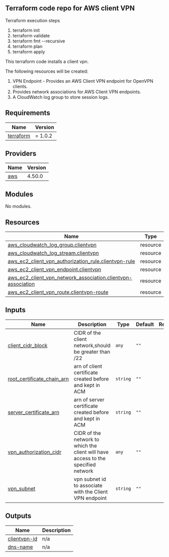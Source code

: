 ## Terraform code repo for AWS client VPN

Terraform execution steps
1. terraform init
2. terraform validate
3. terraform fmt --recursive
4. terraform plan
5. terraform apply

This terraform code installs a client vpn.

The following resources will be created:

1. VPN Endpoint - Provides an AWS Client VPN endpoint for OpenVPN clients.
2. Provides network associations for AWS Client VPN endpoints.
3. A CloudWatch log group to store session logs.
## Requirements

| Name | Version |
|------|---------|
| <a name="requirement_terraform"></a> [terraform](#requirement\_terraform) | = 1.0.2 |

## Providers

| Name | Version |
|------|---------|
| <a name="provider_aws"></a> [aws](#provider\_aws) | 4.50.0 |

## Modules

No modules.

## Resources

| Name | Type |
|------|------|
| [aws_cloudwatch_log_group.clientvpn](https://registry.terraform.io/providers/hashicorp/aws/latest/docs/resources/cloudwatch_log_group) | resource |
| [aws_cloudwatch_log_stream.clientvpn](https://registry.terraform.io/providers/hashicorp/aws/latest/docs/resources/cloudwatch_log_stream) | resource |
| [aws_ec2_client_vpn_authorization_rule.clientvpn-rule](https://registry.terraform.io/providers/hashicorp/aws/latest/docs/resources/ec2_client_vpn_authorization_rule) | resource |
| [aws_ec2_client_vpn_endpoint.clientvpn](https://registry.terraform.io/providers/hashicorp/aws/latest/docs/resources/ec2_client_vpn_endpoint) | resource |
| [aws_ec2_client_vpn_network_association.clientvpn-association](https://registry.terraform.io/providers/hashicorp/aws/latest/docs/resources/ec2_client_vpn_network_association) | resource |
| [aws_ec2_client_vpn_route.clientvpn-route](https://registry.terraform.io/providers/hashicorp/aws/latest/docs/resources/ec2_client_vpn_route) | resource |

## Inputs

| Name | Description | Type | Default | Required |
|------|-------------|------|---------|:--------:|
| <a name="input_client_cidr_block"></a> [client\_cidr\_block](#input\_client\_cidr\_block) | CIDR of the client network,should be greater than /22 | `any` | `""` | no |
| <a name="input_root_certificate_chain_arn"></a> [root\_certificate\_chain\_arn](#input\_root\_certificate\_chain\_arn) | arn of client certificate created before and kept in ACM | `string` | `""` | no |
| <a name="input_server_certificate_arn"></a> [server\_certificate\_arn](#input\_server\_certificate\_arn) | arn of server certificate created before and kept in ACM | `string` | `""` | no |
| <a name="input_vpn_authorization_cidr"></a> [vpn\_authorization\_cidr](#input\_vpn\_authorization\_cidr) | CIDR of the network to which the client will have access to the specified network | `any` | `""` | no |
| <a name="input_vpn_subnet"></a> [vpn\_subnet](#input\_vpn\_subnet) | vpn subnet id to associate with the Client VPN endpoint | `string` | `""` | no |

## Outputs

| Name | Description |
|------|-------------|
| <a name="output_clientvpn-id"></a> [clientvpn-id](#output\_clientvpn-id) | n/a |
| <a name="output_dns-name"></a> [dns-name](#output\_dns-name) | n/a |
